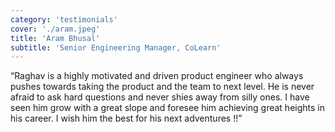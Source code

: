 ```yaml
---
category: 'testimonials'
cover: './aram.jpeg'
title: 'Aram Bhusal'
subtitle: 'Senior Engineering Manager, CoLearn'
---
```


“Raghav is a highly motivated and driven product engineer who always pushes towards taking the product and the team to next level. He is never afraid to ask hard questions and never shies away from silly ones. I have seen him grow with a great slope and foresee him achieving great heights in his career. I wish him the best for his next adventures !!”
